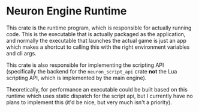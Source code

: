 # Neuron Engine Runtime

This crate is the runtime program, which is responsible for actually running code.
This is the executable that is actually packaged as the application, and normally the executable that launches the
actual game is just an app which makes a shortcut to calling this with the right environment variables and cli args.

This crate is also responsible for implementing the scripting API (specifically the backend for the `neuron_script_api`
crate **not** the Lua scripting API, which is implemented by the main engine).

Theoretically, for performance an executable could be built based on this runtime which uses static dispatch for the
script api, but I currently have no plans to implement this (it'd be nice, but very much isn't a priority).